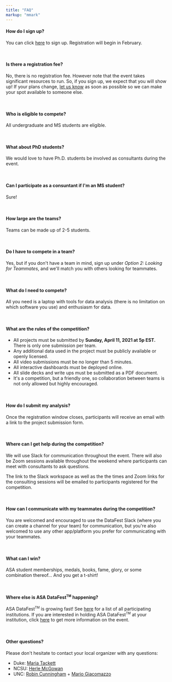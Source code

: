 ```yaml
---
title: "FAQ"
markup: "mmark"
---
```


<body style = "size: 18px">

#### How do I sign up?

You can click [here](https://www2.stat.duke.edu/datafest/signup.html) to sign up. Registration will begin in February.

<br> 

#### Is there a registration fee?

No, there is no registration fee. However note that the event takes significant resources to run. So, if you sign up, we expect that you will show up! If your plans change, [let us know](mailto:maria.tackett@duke.edu) as soon as possible so we can make your spot available to someone else.

<br> 

#### Who is eligible to compete?</h4>

All undergraduate and MS students are eligible. 

<br> 

#### What about PhD students?

We would love to have Ph.D. students be involved as consultants during the event.

<br> 

#### Can I participate as a consuntant if I'm an MS student?

Sure!

<br> 

#### How large are the teams?

Teams can be made up of 2-5 students. 

<br> 

#### Do I have to compete in a team?

Yes, but if you don't have a team in mind, sign up under *Option 2: Looking for Teammates*, and we'll match you with others looking for teammates.

<br> 

#### What do I need to compete?</h4>

All you need is a laptop with tools for data analysis (there is no limitation on which software you use) and enthusiasm for data.

<br> 

#### What are the rules of the competition?</h4>

- All projects must be submitted by **Sunday, April 11, 2021 at 5p EST.** There is only one submission per team.
- Any additional data used in the project must be publicly available or openly licensed.
- All video submissions must be no longer than 5 minutes.
- All interactive dashboards must be deployed online.
- All slide decks and write ups must be submitted as a PDF document.
- It's a competition, but a friendly one, so collaboration between teams is not only allowed but highly encouraged.

<br> 

#### How do I submit my analysis?

Once the registration window closes, participants will receive an email with a link to the project submission form.

<br> 

#### Where can I get help during the competition?

We will use Slack for communication throughout the event. There will also be Zoom sessions available throughout the weekend where participants can meet with consultants to ask questions.

The link to the Slack workspace as well as the the times and Zoom links for the consulting sessions will be emailed to participants registered for the competition.

<br> 

#### How can I communicate with my teammates during the competition?

You are welcomed and encouraged to use the DataFest Slack (where you can create a channel for your team) for communication, but you're also welcomed to use any other app/platform you prefer for communicating with your teammates.

<br> 

#### What can I win?

ASA student memberships, medals, books, fame, glory, or some combination thereof... And you get a t-shirt!

<br> 

#### Where else is ASA DataFest<sup><small>TM</small></sup> happening?</h4>

ASA DataFest<sup><small>TM</small></sup> is growing fast! See <a href="http://www.amstat.org/education/datafest/participants.cfm">here</a> for a list of all participating institutions. If you are interested in holding ASA DataFest<sup><small>TM</small></sup> at your institution, click <a href="http://www.amstat.org/education/datafest/hosting.cfm">here</a> to get more information on the event.

<br> 

#### Other questions?

Please don't hesitate to contact your local organizer with any questions:

  + Duke: [Maria Tackett](mailto:maria.tackett@duke.edu)
  + NCSU: [Herle McGowan](mailto:herle_mcgowan@ncsu.edu)
  + UNC: [Robin Cunningham](mailto:rjcunnin@email.unc.edu) + [Mario Giacomazzo](mailto:mgiacoma@email.unc.edu)
